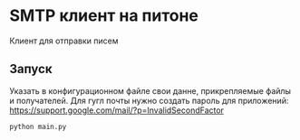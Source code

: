 # SMTP клиент на питоне
Клиент для отправки писем
## Запуск
Указать в конфигурационном файле свои данне, прикрепляемые файлы и получателей. Для гугл почты нужно создать пароль для приложений:
https://support.google.com/mail/?p=InvalidSecondFactor

```python main.py```